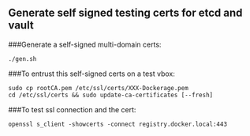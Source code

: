 ## Generate self signed testing certs for etcd and vault

###Generate a self-signed multi-domain certs:

    ./gen.sh

###To entrust this self-signed certs on a test vbox:
   
    sudo cp rootCA.pem /etc/ssl/certs/XXX-Dockerage.pem
    cd /etc/ssl/certs && sudo update-ca-certificates [--fresh]

###To test ssl connection and the cert:

    openssl s_client -showcerts -connect registry.docker.local:443



